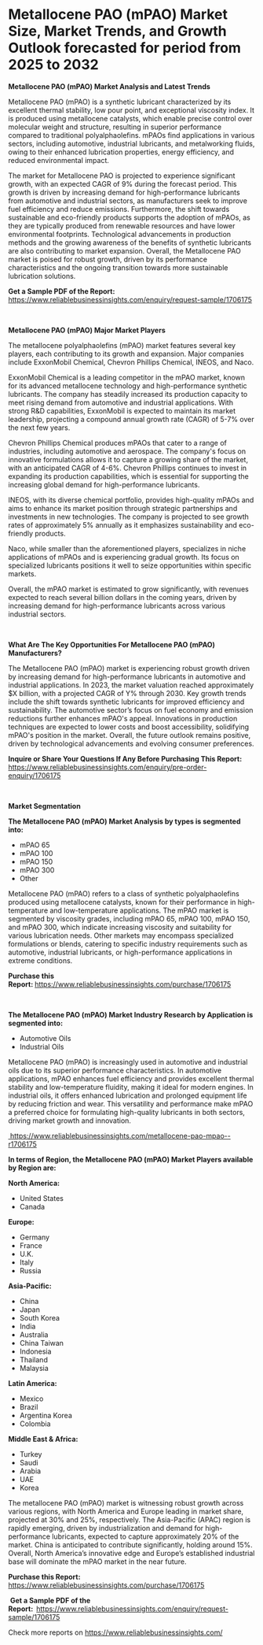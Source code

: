 <p><h1>Metallocene PAO (mPAO) Market Size, Market Trends, and Growth Outlook forecasted for period from 2025 to 2032</h1></p><p><strong>Metallocene PAO (mPAO) Market Analysis and Latest Trends</strong></p>
<p><p>Metallocene PAO (mPAO) is a synthetic lubricant characterized by its excellent thermal stability, low pour point, and exceptional viscosity index. It is produced using metallocene catalysts, which enable precise control over molecular weight and structure, resulting in superior performance compared to traditional polyalphaolefins. mPAOs find applications in various sectors, including automotive, industrial lubricants, and metalworking fluids, owing to their enhanced lubrication properties, energy efficiency, and reduced environmental impact.</p><p>The market for Metallocene PAO is projected to experience significant growth, with an expected CAGR of 9% during the forecast period. This growth is driven by increasing demand for high-performance lubricants from automotive and industrial sectors, as manufacturers seek to improve fuel efficiency and reduce emissions. Furthermore, the shift towards sustainable and eco-friendly products supports the adoption of mPAOs, as they are typically produced from renewable resources and have lower environmental footprints. Technological advancements in production methods and the growing awareness of the benefits of synthetic lubricants are also contributing to market expansion. Overall, the Metallocene PAO market is poised for robust growth, driven by its performance characteristics and the ongoing transition towards more sustainable lubrication solutions.</p></p>
<p><strong>Get a Sample PDF of the Report:&nbsp;</strong> <a href="https://www.reliablebusinessinsights.com/enquiry/request-sample/1706175?utm_campaign=3077&utm_medium=2&utm_source=Github&utm_content=ia&utm_term=27032025&utm_id=metallocene-pao-mpao">https://www.reliablebusinessinsights.com/enquiry/request-sample/1706175</a></p>
<p>&nbsp;</p>
<p><strong>Metallocene PAO (mPAO) Major Market Players</strong></p>
<p><p>The metallocene polyalphaolefins (mPAO) market features several key players, each contributing to its growth and expansion. Major companies include ExxonMobil Chemical, Chevron Phillips Chemical, INEOS, and Naco. </p><p>ExxonMobil Chemical is a leading competitor in the mPAO market, known for its advanced metallocene technology and high-performance synthetic lubricants. The company has steadily increased its production capacity to meet rising demand from automotive and industrial applications. With strong R&D capabilities, ExxonMobil is expected to maintain its market leadership, projecting a compound annual growth rate (CAGR) of 5-7% over the next few years.</p><p>Chevron Phillips Chemical produces mPAOs that cater to a range of industries, including automotive and aerospace. The company's focus on innovative formulations allows it to capture a growing share of the market, with an anticipated CAGR of 4-6%. Chevron Phillips continues to invest in expanding its production capabilities, which is essential for supporting the increasing global demand for high-performance lubricants.</p><p>INEOS, with its diverse chemical portfolio, provides high-quality mPAOs and aims to enhance its market position through strategic partnerships and investments in new technologies. The company is projected to see growth rates of approximately 5% annually as it emphasizes sustainability and eco-friendly products.</p><p>Naco, while smaller than the aforementioned players, specializes in niche applications of mPAOs and is experiencing gradual growth. Its focus on specialized lubricants positions it well to seize opportunities within specific markets.</p><p>Overall, the mPAO market is estimated to grow significantly, with revenues expected to reach several billion dollars in the coming years, driven by increasing demand for high-performance lubricants across various industrial sectors.</p></p>
<p>&nbsp;</p>
<p><strong>What Are The Key Opportunities For Metallocene PAO (mPAO) Manufacturers?</strong></p>
<p><p>The Metallocene PAO (mPAO) market is experiencing robust growth driven by increasing demand for high-performance lubricants in automotive and industrial applications. In 2023, the market valuation reached approximately $X billion, with a projected CAGR of Y% through 2030. Key growth trends include the shift towards synthetic lubricants for improved efficiency and sustainability. The automotive sector’s focus on fuel economy and emission reductions further enhances mPAO's appeal. Innovations in production techniques are expected to lower costs and boost accessibility, solidifying mPAO's position in the market. Overall, the future outlook remains positive, driven by technological advancements and evolving consumer preferences.</p></p>
<p><strong>Inquire or Share Your Questions If Any Before Purchasing This Report:</strong> <a href="https://www.reliablebusinessinsights.com/enquiry/pre-order-enquiry/1706175?utm_campaign=3077&utm_medium=2&utm_source=Github&utm_content=ia&utm_term=27032025&utm_id=metallocene-pao-mpao">https://www.reliablebusinessinsights.com/enquiry/pre-order-enquiry/1706175</a></p>
<p>&nbsp;</p>
<p><strong>Market Segmentation</strong></p>
<p><strong>The Metallocene PAO (mPAO) Market Analysis by types is segmented into:</strong></p>
<p><ul><li>mPAO 65</li><li>mPAO 100</li><li>mPAO 150</li><li>mPAO 300</li><li>Other</li></ul></p>
<p><p>Metallocene PAO (mPAO) refers to a class of synthetic polyalphaolefins produced using metallocene catalysts, known for their performance in high-temperature and low-temperature applications. The mPAO market is segmented by viscosity grades, including mPAO 65, mPAO 100, mPAO 150, and mPAO 300, which indicate increasing viscosity and suitability for various lubrication needs. Other markets may encompass specialized formulations or blends, catering to specific industry requirements such as automotive, industrial lubricants, or high-performance applications in extreme conditions.</p></p>
<p><strong>Purchase this Report:&nbsp;</strong><a href="https://www.reliablebusinessinsights.com/purchase/1706175?utm_campaign=3077&utm_medium=2&utm_source=Github&utm_content=ia&utm_term=27032025&utm_id=metallocene-pao-mpao">https://www.reliablebusinessinsights.com/purchase/1706175</a></p>
<p>&nbsp;</p>
<p><strong>The Metallocene PAO (mPAO) Market Industry Research by Application is segmented into:</strong></p>
<p><ul><li>Automotive Oils</li><li>Industrial Oils</li></ul></p>
<p><p>Metallocene PAO (mPAO) is increasingly used in automotive and industrial oils due to its superior performance characteristics. In automotive applications, mPAO enhances fuel efficiency and provides excellent thermal stability and low-temperature fluidity, making it ideal for modern engines. In industrial oils, it offers enhanced lubrication and prolonged equipment life by reducing friction and wear. This versatility and performance make mPAO a preferred choice for formulating high-quality lubricants in both sectors, driving market growth and innovation.</p></p>
<p><a href="https://www.reliablebusinessinsights.com/metallocene-pao-mpao--r1706175?utm_campaign=3077&utm_medium=2&utm_source=Github&utm_content=ia&utm_term=27032025&utm_id=metallocene-pao-mpao">&nbsp;https://www.reliablebusinessinsights.com/metallocene-pao-mpao--r1706175</a></p>
<p><strong>In terms of Region, the Metallocene PAO (mPAO) Market Players available by Region are:</strong></p>
<p>
    <p> <strong> North America: </strong>
        <ul>
            <li>United States</li>
            <li>Canada</li>
        </ul>
        </p> 
    <p> <strong> Europe: </strong>
        <ul>
            <li>Germany</li>
            <li>France</li>
            <li>U.K.</li>
            <li>Italy</li>
            <li>Russia</li>
        </ul>
        </p> 
    <p> <strong> Asia-Pacific: </strong>
        <ul>
            <li>China</li>
            <li>Japan</li>
            <li>South Korea</li>
            <li>India</li>
            <li>Australia</li>
            <li>China Taiwan</li>
            <li>Indonesia</li>
            <li>Thailand</li>
            <li>Malaysia</li>
        </ul>
        </p> 
    <p> <strong> Latin America: </strong>
        <ul>
            <li>Mexico</li>
            <li>Brazil</li>
            <li>Argentina Korea</li>
            <li>Colombia</li>
        </ul>
        </p> 
    <p> <strong> Middle East & Africa: </strong>
        <ul>
            <li>Turkey</li>
            <li>Saudi</li>
            <li>Arabia</li>
            <li>UAE</li>
            <li>Korea</li>
        </ul>
    </p>
    </p>
<p><p>The metallocene PAO (mPAO) market is witnessing robust growth across various regions, with North America and Europe leading in market share, projected at 30% and 25%, respectively. The Asia-Pacific (APAC) region is rapidly emerging, driven by industrialization and demand for high-performance lubricants, expected to capture approximately 20% of the market. China is anticipated to contribute significantly, holding around 15%. Overall, North America’s innovative edge and Europe’s established industrial base will dominate the mPAO market in the near future.</p></p>
<p><strong>Purchase this Report: </strong><a href="https://www.reliablebusinessinsights.com/purchase/1706175?utm_campaign=3077&utm_medium=2&utm_source=Github&utm_content=ia&utm_term=27032025&utm_id=metallocene-pao-mpao">https://www.reliablebusinessinsights.com/purchase/1706175</a></p>
<p>&nbsp;<strong>Get a Sample PDF of the Report:&nbsp;&nbsp;</strong><a href="https://www.reliablebusinessinsights.com/enquiry/request-sample/1706175?utm_campaign=3077&utm_medium=2&utm_source=Github&utm_content=ia&utm_term=27032025&utm_id=metallocene-pao-mpao">https://www.reliablebusinessinsights.com/enquiry/request-sample/1706175</a></p>
<p><strong></strong></p>
<p>Check more reports on <a href="https://www.reliablebusinessinsights.com/?utm_campaign=3077&utm_medium=2&utm_source=Github&utm_content=ia&utm_term=27032025&utm_id=metallocene-pao-mpao">https://www.reliablebusinessinsights.com/</a></p>